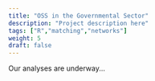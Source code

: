 ```yaml
---
title: "OSS in the Governmental Sector"
description: "Project description here"
tags: ["R","matching","networks"]
weight: 5
draft: false
---
```


Our analyses are underway...